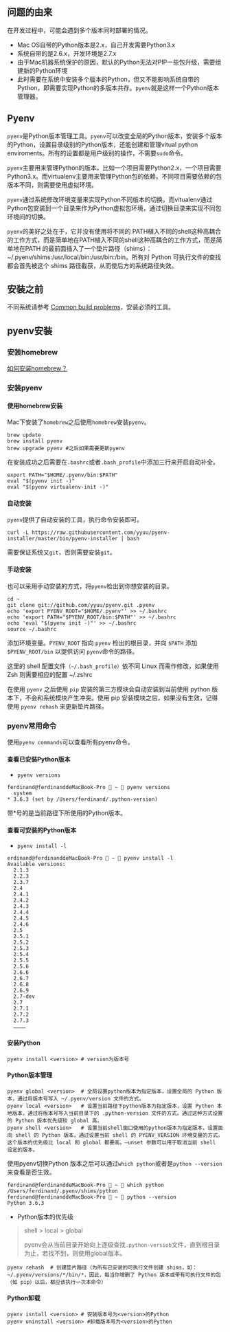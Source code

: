 ## 问题的由来

在开发过程中，可能会遇到多个版本同时部署的情况。

- Mac OS自带的Python版本是2.x，自己开发需要Python3.x
- 系统自带的是2.6.x，开发环境是2.7.x
- 由于Mac机器系统保护的原因，默认的Python无法对PIP一些包升级，需要组建新的Python环境
- 此时需要在系统中安装多个版本的Python，但又不能影响系统自带的Python，即需要实现Python的多版本共存。`pyenv`就是这样一个Python版本管理器。

## Pyenv

`pyenv`是Python版本管理工具。`pyenv`可以改变全局的Python版本，安装多个版本的Python，设置目录级别的Python版本，还能创建和管理vitual python enviroments。所有的设置都是用户级别的操作，不需要`sudo`命令。

`pyenv`主要用来管理Python的版本，比如一个项目需要Python2.x，一个项目需要Python3.x。而virtualenv主要用来管理Python包的依赖。不同项目需要依赖的包版本不同，则需要使用虚拟环境。

`pyenv`通过系统修改环境变量来实现Python不同版本的切换。而vitualenv通过Python包安装到一个目录来作为Python虚拟包环境，通过切换目录来实现不同包环境间的切换。

`pyenv`的美好之处在于，它并没有使用将不同的 PATH植入不同的shell这种高耦合的工作方式，而是简单地在PATH植入不同的shell这种高耦合的工作方式，而是简单地在PATH 的最前面插入了一个垫片路径（shims）：~/.pyenv/shims:/usr/local/bin:/usr/bin:/bin。所有对 Python 可执行文件的查找都会首先被这个 shims 路径截获，从而使后方的系统路径失效。

## 安装之前

不同系统请参考 [Common build problems](https://link.jianshu.com?t=https%3A%2F%2Fgithub.com%2Fpyenv%2Fpyenv%2Fwiki%2FCommon-build-problems)，安装必须的工具。

## pyenv安装

### 安装homebrew

[如何安装homebrew？](https://link.jianshu.com?t=https%3A%2F%2Fbrew.sh%2F)

### 安装pyenv

#### 使用homebrew安装

Mac下安装了`homebrew`之后使用`homebrew`安装`pyenv`。

```
brew update
brew install pyenv
brew upgrade pyenv #之后如果需要更新pyenv
```

在安装成功之后需要在`.bashrc`或者`.bash_profile`中添加三行来开启自动补全。

```
export PATH="$HOME/.pyenv/bin:$PATH"
eval "$(pyenv init -)"
eval "$(pyenv virtualenv-init -)"
```

#### 自动安装

`pyenv`提供了自动安装的工具，执行命令安装即可。

```
curl -L https://raw.githubusercontent.com/yyuu/pyenv-installer/master/bin/pyenv-installer | bash
```

需要保证系统又`git`，否则需要安装`git`。

#### 手动安装

也可以采用手动安装的方式，将`pyenv`检出到你想安装的目录。

```
cd ~
git clone git://github.com/yyuu/pyenv.git .pyenv
echo 'export PYENV_ROOT="$HOME/.pyenv"' >> ~/.bashrc
echo 'export PATH="$PYENV_ROOT/bin:$PATH"' >> ~/.bashrc
echo 'eval "$(pyenv init -)"' >> ~/.bashrc
source ~/.bashrc
```

添加环境变量。`PYENV_ROOT` 指向 `pyenv` 检出的根目录，并向 `$PATH` 添加 `$PYENV_ROOT/bin` 以提供访问 `pyenv`命令的路径。

这里的 shell 配置文件`（~/.bash_profile）`依不同 Linux 而需作修改，如果使用 Zsh 则需要相应的配置 ~/.zshrc

在使用 `pyenv` 之后使用 `pip` 安装的第三方模块会自动安装到当前使用 python 版本下，不会和系统模块产生冲突。使用 pip 安装模块之后，如果没有生效，记得使用 `pyenv rehash` 来更新垫片路径。

### pyenv常用命令

使用`pyenv commands`可以查看所有pyenv命令。

#### 查看已安装Python版本

- `pyenv versions`

```
ferdinand@ferdinanddeMacBook-Pro  ~  pyenv versions
  system
* 3.6.3 (set by /Users/ferdinand/.python-version)
```

带*号的是当前路径下所使用的Python版本。

#### 查看可安装的Python版本

- `pyenv install -l`

```
erdinand@ferdinanddeMacBook-Pro  ~  pyenv install -l
Available versions:
  2.1.3
  2.2.3
  2.3.7
  2.4
  2.4.1
  2.4.2
  2.4.3
  2.4.4
  2.4.5
  2.4.6
  2.5
  2.5.1
  2.5.2
  2.5.3
  2.5.4
  2.5.5
  2.5.6
  2.6.6
  2.6.7
  2.6.8
  2.6.9
  2.7-dev
  2.7
  2.7.1
  2.7.2
  2.7.3
  …………
```

#### 安装Python

```
pyenv install <version> # version为版本号
```

#### Python版本管理

```
pyenv global <version>  # 全局设置python版本为指定版本，设置全局的 Python 版本，通过将版本号写入 ~/.pyenv/version 文件的方式。
pyenv local <version>   # 设置当前路径下python版本为指定版本，设置 Python 本地版本，通过将版本号写入当前目录下的 .python-version 文件的方式。通过这种方式设置的 Python 版本优先级较 global 高。
pyenv shell <version>   # 设置当前shell窗口使用的python版本为指定版本，设置面向 shell 的 Python 版本，通过设置当前 shell 的 PYENV_VERSION 环境变量的方式。这个版本的优先级比 local 和 global 都要高。–unset 参数可以用于取消当前 shell 设定的版本。
```

使用pyenv切换Python 版本之后可以通过`which python`或者是`python --version`来查看是否生效。

```
ferdinand@ferdinanddeMacBook-Pro  ~  which python
/Users/ferdinand/.pyenv/shims/python
ferdinand@ferdinanddeMacBook-Pro  ~  python --version
Python 3.6.3
```

- Python版本的优先级

> shell > local > global
>
> pyenv会从当前目录开始向上逐级查找`.python-versiob`文件，直到根目录为止，若找不到，则使用global版本。

```
pyenv rehash  # 创建垫片路径（为所有已安装的可执行文件创建 shims，如：~/.pyenv/versions/*/bin/*，因此，每当你增删了 Python 版本或带有可执行文件的包（如 pip）以后，都应该执行一次本命令）
```

#### Python卸载

```
pyenv isntall <version> # 安装版本号为<version>的Python
pyenv uninstall <version> #卸载版本号为<version>的Python
```